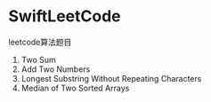 # SwiftLeetCode
leetcode算法题目

1. Two Sum
2. Add Two Numbers
3. Longest Substring Without Repeating Characters
4. Median of Two Sorted Arrays
